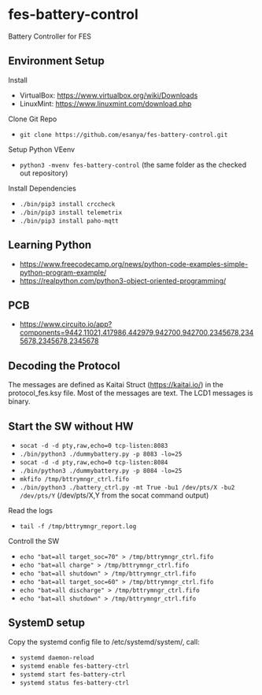 # fes-battery-control
Battery Controller for FES

## Environment Setup
Install
- VirtualBox: https://www.virtualbox.org/wiki/Downloads
- LinuxMint: https://www.linuxmint.com/download.php

Clone Git Repo
- ```git clone https://github.com/esanya/fes-battery-control.git```

Setup Python VEenv
- ```python3 -mvenv fes-battery-control``` (the same folder as the checked out repository)

Install Dependencies
- ```./bin/pip3 install crccheck```
- ```./bin/pip3 install telemetrix```
- ```./bin/pip3 install paho-mqtt```

## Learning Python

- https://www.freecodecamp.org/news/python-code-examples-simple-python-program-example/
- https://realpython.com/python3-object-oriented-programming/

## PCB

- https://www.circuito.io/app?components=9442,11021,417986,442979,942700,942700,2345678,2345678,2345678,2345678

## Decoding the Protocol

The messages are defined as Kaitai Struct (https://kaitai.io/) in the protocol_fes.ksy file. Most of the messages are text. The LCD1 messages is binary.

## Start the SW without HW
- ```socat -d -d pty,raw,echo=0 tcp-listen:8083```
- ```./bin/python3 ./dummybattery.py -p 8083 -lo=25```
- ```socat -d -d pty,raw,echo=0 tcp-listen:8084```
- ```./bin/python3 ./dummybattery.py -p 8084 -lo=25```
- ```mkfifo /tmp/bttrymngr_ctrl.fifo```
- ```./bin/python3 ./battery_ctrl.py -mt True -bu1 /dev/pts/X -bu2 /dev/pts/Y``` (/dev/pts/X,Y from the socat command output)

Read the logs
- ```tail -f /tmp/bttrymngr_report.log```

Controll the SW
- ```echo "bat=all target_soc=70" > /tmp/bttrymngr_ctrl.fifo```
- ```echo "bat=all charge" > /tmp/bttrymngr_ctrl.fifo```
- ```echo "bat=all shutdown" > /tmp/bttrymngr_ctrl.fifo```
- ```echo "bat=all target_soc=60" > /tmp/bttrymngr_ctrl.fifo```
- ```echo "bat=all discharge" > /tmp/bttrymngr_ctrl.fifo```
- ```echo "bat=all shutdown" > /tmp/bttrymngr_ctrl.fifo```

## SystemD setup

Copy the systemd config file to /etc/systemd/system/, call:

- ```systemd daemon-reload```
- ```systemd enable fes-battery-ctrl```
- ```systemd start fes-battery-ctrl```
- ```systemd status fes-battery-ctrl```




